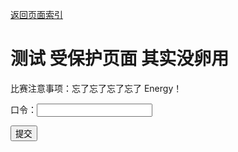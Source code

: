 [返回页面索引](/)<br>

# 测试 受保护页面 其实没卵用

比赛注意事项：忘了忘了忘了忘了 Energy！

口令：<input id="pwdin" type="password">

<script>
function showHideMsg()
{
  var pwd = document.getElementById("pwdin").value;
  if (pwd == "PWD")
  {
    document.getElementById("hide").style.display = "block";
  }
}
</script>
<button onclick="showHideMsg()">提交</button>

<p hidden>隐藏</p>

<div id="hide" style="display: none">
# 隐藏文本

隐藏文本
</div>